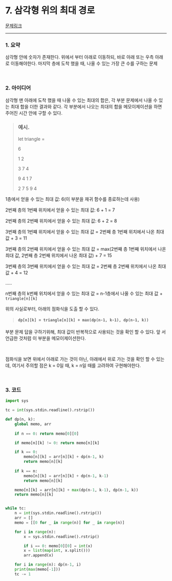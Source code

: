# 7. 삼각형 위의 최대 경로

[문제링크](https://algospot.com/judge/problem/read/TRIANGLEPATH)

---

### 1. 요약

삼각형 안에 숫자가 존재한다. 위에서 부터 아래로 이동하되, 바로 아래 또는 우측 아래로 이동해야한다. 마지막 층에 도착 했을 때, 나올 수 있는 가장 큰 수를 구하는 문제

<br/>

### 2. 아이디어

삼각형 맨 아래에 도착 했을 때 나올 수 있는 최대의 합은, 각 부분 문제에서 나올 수 있는 최대 합을 더한 결과와 같다. 각 부분에서 나오는 최대의 합을 메모이제이션을 하면 주어진 시간 안에 구할 수 있다.

>### 예시.
>
>let triangle =
>
>6
>
>1 	2
>
>3	7	4
>
>9	4	1	7
>
>2	7	5	9	4

1층에서 얻을 수 있는 최대 값: 6(이 부분을 재귀 함수를 종료하는데 사용)

2번째 층의 1번째 위치에서 얻을 수 있는 최대 값: 6 + 1 = 7

2번째 층의 2번째 위치에서 얻을 수 있는 최대 값: 6 + 2 = 8

3번째 층의 1번쨰 위치에서 얻을 수 있는 최대 값 =  2번째 층 1번째 위치에서 나온 최대 값 + 3 = 11

3번째 층의 2번째 위치에서 얻을 수 있는 최대 값 = max(2번째 층 1번째 위치에서 나온 최대 값, 2번째 층 2번째 위치에서 나온 최대 값) + 7 = 15

3번째 층의 3번째 위치에서 얻을 수 있는 최대 값 = 2번째 층 2번째 위치에서 나온 최대 값 + 4 = 12

.....

n번째 층의 k번째 위치에서 얻을 수 있는 최대 값 = n-1층에서 나올 수 있는 최대 값 + `triangle[n][k]`

위의 사실로부터, 아래의 점화식을 도출 할 수 있다.

> #### `dp[n][k] = triangle[n][k] + max(dp(n-1, k-1), dp(n-1, k))`

부분 문제 답을 구하기위해, 최대 값이 반복적으로 사용되는 것을 확인 할 수 있다. 앞 서 언급한 것처럼 이 부분을 메모이제이션한다.

<br/>

점화식을 보면 위에서 아래로 가는 것이 아닌, 아래에서 위로 가는 것을 확인 할 수 있는데, 여기서 주의할 점은 k = 0일 때, k = n일 때를 고려하여 구현해야한다.

<br/>

### 3. 코드

```python
import sys

tc = int(sys.stdin.readline().rstrip())

def dp(n, k):
    global memo, arr
   
    if n == 0: return memo[0][0]

    if memo[n][k] != 0: return memo[n][k]

    if k == 0:
        memo[n][k] = arr[n][k] + dp(n-1, k)
        return memo[n][k]
    
    if k == n:
        memo[n][k] = arr[n][k] + dp(n-1, k-1)
        return memo[n][k]

    memo[n][k] = arr[n][k] + max(dp(n-1, k-1), dp(n-1, k))
    return memo[n][k]


while tc:
    n = int(sys.stdin.readline().rstrip())
    arr = []
    memo = [[0 for _ in range(n)] for _ in range(n)]

    for i in range(n):
        x = sys.stdin.readline().rstrip()

        if i == 0: memo[0][0] = int(x)
        x = list(map(int, x.split()))
        arr.append(x)

    for i in range(n): dp(n-1, i)
    print(max(memo[-1]))
    tc -= 1
```

